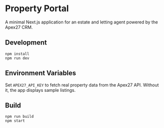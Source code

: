 # Property Portal

A minimal Next.js application for an estate and letting agent powered by the Apex27 CRM.

## Development

```
npm install
npm run dev
```

## Environment Variables

Set `APEX27_API_KEY` to fetch real property data from the Apex27 API. Without it, the app displays sample listings.

## Build

```
npm run build
npm start
```
